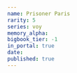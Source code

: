 ```yaml
---
name: Prisoner Paris
rarity: 5
series: voy
memory_alpha:
bigbook_tier: -1
in_portal: true
date:
published: true
---
```



